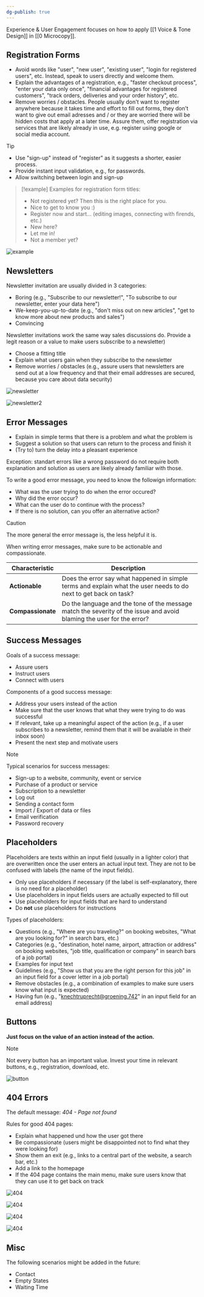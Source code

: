 ```yaml
---
dg-publish: true
---
```


Experience & User Engagement focuses on how to apply [[1 Voice & Tone Design]] in [[0 Microcopy]].

## Registration Forms

- Avoid words like "user", "new user", "existing user", "login for registered users", etc. Instead, speak to users directly and welcome them. 
- Explain the advantages of a registration, e.g., "faster checkout process", "enter your data only once", "financial advantages for registered customers", "track orders, deliveries and your order history", etc.
- Remove worries / obstacles. People usually don't want to register anywhere because it takes time and effort to fill out forms, they don't want to give out email adresses and / or they are worried there will be hidden costs that apply at a later time. Assure them, offer registration via services that are likely already in use, e.g. register using google or social media account.

> [!tip]
> - Use "sign-up" instead of "register" as it suggests a shorter, easier process.
> - Provide instant input validation, e.g., for passwords.
> - Allow switching between login and sign-up

> [!example] 
> Examples for registration form titles:
> - Not registered yet? Then this is the right place for you.
> - Nice to get to know you :)
> - Register now and start... (editing images, connecting with firends, etc.)
> - New here?
> - Let me in!
> - Not a member yet?

![example](https://miro.medium.com/v2/resize:fit:720/format:webp/1*olXZxqDVU9lHkjOEVoPDLg.png)

## Newsletters

Newsletter invitation are usually divided in 3 categories:
- Boring (e.g., "Subscribe to our newsletter!", "To subscribe to our newsletter, enter your data here")
- We-keep-you-up-to-date (e.g., "don't miss out on new articles", "get to know more about new products and sales")
- Convincing 

Newsletter invitations work the same way sales discussions do. Provide a legit reason or a value to make users subscribe to a newsletter)

- Choose a fitting title
- Explain what users gain when they subscribe to the newsletter
- Remove worries / obstacles (e.g., assure users that newsletters are send out at a low frequency and that their email addresses are secured, because you care about data security)

![newsletter](https://boagworld.sirv.com/Images/Blog-Images/screenshot-A8PZ6OeM.png?profile=small)

![newsletter2](https://boagworld.sirv.com/Images/Blog-Images/screenshot-kBQYTVs8.png?profile=small)

## Error Messages

- Explain in simple terms that there is a problem and what the problem is
- Suggest a solution so that users can return to the process and finish it
- (Try to) turn the delay into a pleasant experience

Exception: standart errors like a wrong password do not require both explanation and solution as users are likely already familiar with those.

To write a good error message, you need to know the followign information:
- What was the user trying to do when the error occured?
- Why did the error occur?
- What can the user do to continue with the process?
- If there is no solution, can you offer an alternative action?

> [!caution] 
> The more general the error message is, the less helpful it is.

When writing error messages, make sure to be actionable and compassionate.

|Characteristic|Description|
|---|---|
|**Actionable**|Does the error say what happened in simple terms and explain what the user needs to do next to get back on task?|
|**Compassionate**|Do the language and the tone of the message match the severity of the issue and avoid blaming the user for the error?|

## Success Messages

Goals of a success message:
- Assure users
- Instruct users
- Connect with users

Components of a good success message:
- Address your users instead of the action
- Make sure that the user knows that what they were trying to do was successful
- If relevant, take up a meaningful aspect of the action (e.g., if a user subscribes to a newsletter, remind them that it will be available in their inbox soon)
- Present the next step and motivate users

> [!note] 
> Typical scenarios for success messages:
> - Sign-up to a website, community, event or service
> - Purchase of a product or service 
> - Subscription to a newsletter
> - Log out
> - Sending a contact form
> - Import / Export of data or files
> - Email verification
> - Password recovery

## Placeholders

Placeholders are texts within an input field (usually in a lighter color) that are overwritten once the user enters an actual input text. They are not to be confused with labels (the name of the input fields).

- Only use placeholders if necessary (if the label is self-explanatory, there is no need for a placeholder)
- Use placeholders in input fields users are actually expected to fill out
- Use placeholders for input fields that are hard to understand
- Do **not** use placeholders for instructions

Types of placeholders:
- Questions (e.g., "Where are you traveling?" on booking websites, "What are you looking for?" in search bars, etc.)
- Categories (e.g., "destination, hotel name, airport, attraction or address" on booking websites, "job title, qualification or company" in search bars of a job portal)
- Examples for input text
- Guidelines (e.g., "Show us that you are the right person for this job" in an input field for a cover letter in a job portal)
- Remove obstacles (e.g., a combination of examples to make sure users know what input is expected)
- Having fun (e.g., "knechtruprecht@groening.742" in an input field for an email address)

## Buttons

**Just focus on the value of an action instead of the action.**

> [!note] 
> Not every button has an important value. Invest your time in relevant buttons, e.g., registration, download, etc.

![button](https://berita.teknologi.id/uploads/article/1665074253_image.png)


## 404 Errors

The default message: *404 - Page not found*

Rules for good 404 pages:
- Explain what happened und how the user got there
- Be compassionate (users might be disappointed not to find what they were looking for)
- Show them an exit (e.g., links to a central part of the website, a search bar, etc.)
- Add a link to the homepage
- If the 404 page contains the main menu, make sure users know that they can use it to get back on track

![404](https://us-wd.gr-cdn.com/blog/sites/5/2021/08/0704/wendys-404-page-example.jpg?width=653)

![404](https://us-wd.gr-cdn.com/blog/sites/5/2021/08/0714/slack-404-page.jpg?width=653)

![404](https://us-wd.gr-cdn.com/blog/sites/5/2021/08/1130/404-page-example-airtable.jpg?width=653)

![404](https://us-wd.gr-cdn.com/blog/sites/5/2021/08/0652/404-error-page-ultimate-guitar.jpg?width=653)

## Misc

The following scenarios might be added in the future:

- Contact
- Empty States
- Waiting Time

